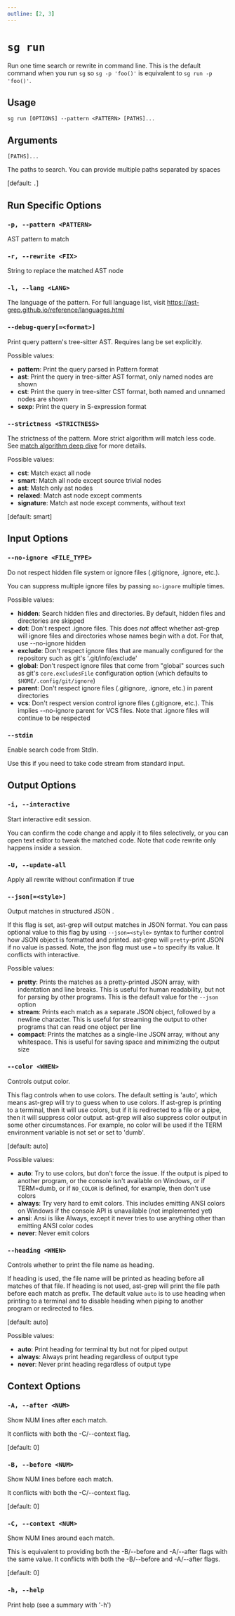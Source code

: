 ```yaml
---
outline: [2, 3]
---
```


# `sg run`

Run one time search or rewrite in command line.
This is the default command when you run `sg` so `sg -p 'foo()'` is equivalent to `sg run -p 'foo()'`.

## Usage

```shell
sg run [OPTIONS] --pattern <PATTERN> [PATHS]...
```

## Arguments

`[PATHS]...`

The paths to search. You can provide multiple paths separated by spaces

[default: `.`]


## Run Specific Options

### `-p, --pattern <PATTERN>`

AST pattern to match

### `-r, --rewrite <FIX>`

String to replace the matched AST node

### `-l, --lang <LANG>`

The language of the pattern. For full language list, visit https://ast-grep.github.io/reference/languages.html

### `--debug-query[=<format>]`

Print query pattern's tree-sitter AST. Requires lang be set explicitly.

Possible values:
- **pattern**: Print the query parsed in Pattern format
- **ast**: Print the query in tree-sitter AST format, only named nodes are shown
- **cst**: Print the query in tree-sitter CST format, both named and unnamed nodes are shown
- **sexp**: Print the query in S-expression format

### `--strictness <STRICTNESS>`

The strictness of the pattern. More strict algorithm will match less code. See [match algorithm deep dive](/advanced/match-algorithm.html) for more details.

Possible values:
- **cst**:       Match exact all node
- **smart**:     Match all node except source trivial nodes
- **ast**:       Match only ast nodes
- **relaxed**:   Match ast node except comments
- **signature**: Match ast node except comments, without text

[default: smart]

## Input Options

### `--no-ignore <FILE_TYPE>`

Do not respect hidden file system or ignore files (.gitignore, .ignore, etc.).

You can suppress multiple ignore files by passing `no-ignore` multiple times.

Possible values:
- **hidden**:  Search hidden files and directories. By default, hidden files and directories are skipped
- **dot**:     Don't respect .ignore files. This does *not* affect whether ast-grep will ignore files and directories whose names begin with a dot. For that, use --no-ignore hidden
- **exclude**: Don't respect ignore files that are manually configured for the repository such as git's '.git/info/exclude'
- **global**:  Don't respect ignore files that come from "global" sources such as git's `core.excludesFile` configuration option (which defaults to `$HOME/.config/git/ignore`)
- **parent**:  Don't respect ignore files (.gitignore, .ignore, etc.) in parent directories
- **vcs**:     Don't respect version control ignore files (.gitignore, etc.). This implies --no-ignore parent for VCS files. Note that .ignore files will continue to be respected

### `--stdin`

Enable search code from StdIn.

Use this if you need to take code stream from standard input.

## Output Options

### `-i, --interactive`

Start interactive edit session.

You can confirm the code change and apply it to files selectively, or you can open text editor to tweak the matched code. Note that code rewrite only happens inside a session.

### `-U, --update-all`

Apply all rewrite without confirmation if true

### `--json[=<style>]`
Output matches in structured JSON .

If this flag is set, ast-grep will output matches in JSON format. You can pass optional value to this flag by using `--json=<style>` syntax to further control how JSON object is formatted and printed. ast-grep will `pretty`-print JSON if no value is passed. Note, the json flag must use `=` to specify its value. It conflicts with interactive.

Possible values:
- **pretty**:  Prints the matches as a pretty-printed JSON array, with indentation and line breaks. This is useful for human readability, but not for parsing by other programs. This is the default value for the `--json` option
- **stream**:  Prints each match as a separate JSON object, followed by a newline character. This is useful for streaming the output to other programs that can read one object per line
- **compact**: Prints the matches as a single-line JSON array, without any whitespace. This is useful for saving space and minimizing the output size

### `--color <WHEN>`
Controls output color.

This flag controls when to use colors. The default setting is 'auto', which means ast-grep will try to guess when to use colors. If ast-grep is printing to a terminal, then it will use colors, but if it is redirected to a file or a pipe, then it will suppress color output. ast-grep will also suppress color output in some other circumstances. For example, no color will be used if the TERM environment variable is not set or set to 'dumb'.

[default: auto]

Possible values:
- **auto**:   Try to use colors, but don't force the issue. If the output is piped to another program, or the console isn't available on Windows, or if TERM=dumb, or if `NO_COLOR` is defined, for example, then don't use colors
- **always**: Try very hard to emit colors. This includes emitting ANSI colors on Windows if the console API is unavailable (not implemented yet)
- **ansi**:   Ansi is like Always, except it never tries to use anything other than emitting ANSI color codes
- **never**:  Never emit colors

### `--heading <WHEN>`

Controls whether to print the file name as heading.

If heading is used, the file name will be printed as heading before all matches of that file. If heading is not used, ast-grep will print the file path before each match as prefix. The default value `auto` is to use heading when printing to a terminal and to disable heading when piping to another program or redirected to files.

[default: auto]

Possible values:
- **auto**:   Print heading for terminal tty but not for piped output
- **always**: Always print heading regardless of output type
- **never**:  Never print heading regardless of output type

## Context Options

### `-A, --after <NUM>`
Show NUM lines after each match.

It conflicts with both the -C/--context flag.

[default: 0]

### `-B, --before <NUM>`
Show NUM lines before each match.

It conflicts with both the -C/--context flag.

[default: 0]

### `-C, --context <NUM>`
Show NUM lines around each match.

This is equivalent to providing both the -B/--before and -A/--after flags with the same value. It conflicts with both the -B/--before and -A/--after flags.

[default: 0]

### `-h, --help`
Print help (see a summary with '-h')